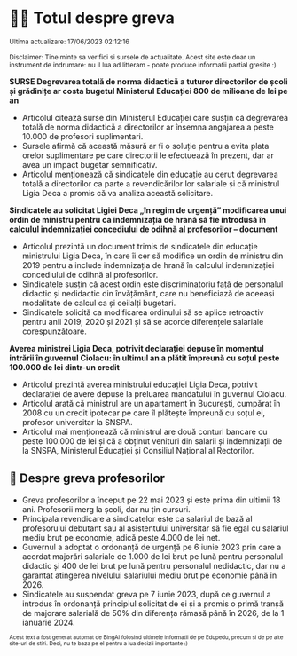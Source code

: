 # 👩‍🏫 Totul despre greva
<sub>Ultima actualizare: 17/06/2023 02:12:16</sub>

<sub>Disclaimer: Tine minte sa verifici si sursele de actualitate. Acest site este doar un instrument de indrumare: nu il lua ad litteram - poate produce informatii partial gresite :)</sub>

**SURSE Degrevarea totală de norma didactică a tuturor directorilor de școli și grădinițe ar costa bugetul Ministerul Educației 800 de milioane de lei pe an**

- Articolul citează surse din Ministerul Educației care susțin că degrevarea totală de norma didactică a directorilor ar însemna angajarea a peste 10.000 de profesori suplimentari.
- Sursele afirmă că această măsură ar fi o soluție pentru a evita plata orelor suplimentare pe care directorii le efectuează în prezent, dar ar avea un impact bugetar semnificativ.
- Articolul menționează că sindicatele din educație au cerut degrevarea totală a directorilor ca parte a revendicărilor lor salariale și că ministrul Ligia Deca a promis că va analiza această solicitare.

**Sindicatele au solicitat Ligiei Deca „în regim de urgență” modificarea unui ordin de ministru pentru ca indemnizația de hrană să fie introdusă în calculul indemnizației concediului de odihnă al profesorilor – document**

- Articolul prezintă un document trimis de sindicatele din educație ministrului Ligia Deca, în care îi cer să modifice un ordin de ministru din 2019 pentru a include indemnizația de hrană în calculul indemnizației concediului de odihnă al profesorilor.
- Sindicatele susțin că acest ordin este discriminatoriu față de personalul didactic și nedidactic din învățământ, care nu beneficiază de aceeași modalitate de calcul ca și ceilalți bugetari.
- Sindicatele solicită ca modificarea ordinului să se aplice retroactiv pentru anii 2019, 2020 și 2021 și să se acorde diferențele salariale corespunzătoare.

**Averea ministrei Ligia Deca, potrivit declarației depuse în momentul intrării în guvernul Ciolacu: în ultimul an a plătit împreună cu soțul peste 100.000 de lei dintr-un credit**

- Articolul prezintă averea ministrului educației Ligia Deca, potrivit declarației de avere depuse la preluarea mandatului în guvernul Ciolacu.
- Articolul arată că ministrul are un apartament în București, cumpărat în 2008 cu un credit ipotecar pe care îl plătește împreună cu soțul ei, profesor universitar la SNSPA.
- Articolul mai menționează că ministrul are două conturi bancare cu peste 100.000 de lei și că a obținut venituri din salarii și indemnizații de la SNSPA, Ministerul Educației și Consiliul Național al Rectorilor.

## 🏫 Despre greva profesorilor

- Greva profesorilor a început pe 22 mai 2023 și este prima din ultimii 18 ani. Profesorii merg la școli, dar nu țin cursuri.
- Principala revendicare a sindicatelor este ca salariul de bază al profesorului debutant sau al asistentului universitar să fie egal cu salariul mediu brut pe economie, adică peste 4.000 de lei net.
- Guvernul a adoptat o ordonanță de urgență pe 6 iunie 2023 prin care a acordat majorări salariale de 1.000 de lei brut pe lună pentru personalul didactic și 400 de lei brut pe lună pentru personalul nedidactic, dar nu a garantat atingerea nivelului salariului mediu brut pe economie până în 2026.
- Sindicatele au suspendat greva pe 7 iunie 2023, după ce guvernul a introdus în ordonanță principiul solicitat de ei și a promis o primă tranșă de majorare salarială de 50% din diferența rămasă până în 2026, de la 1 ianuarie 2024.


<sub><sub>Acest text a fost generat automat de BingAI folosind ultimele informatii de pe Edupedu, precum si de pe alte site-uri de stiri. Deci, nu te baza pe el pentru a lua decizii importante :)</sub></sub>